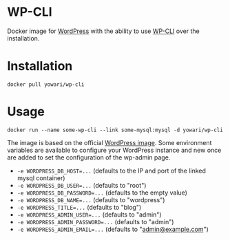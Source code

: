 # WP-CLI

Docker image for [WordPress](https://wordpress.org/) with the ability to use
[WP-CLI](http://wp-cli.org/) over the installation.

# Installation

```
docker pull yowari/wp-cli
```
# Usage

```
docker run --name some-wp-cli --link some-mysql:mysql -d yowari/wp-cli
```

The image is based on the official
[WordPress image](https://github.com/docker-library/wordpress). Some environment
variables are available to configure your WordPress instance and new once are
added to set the configuration of the wp-admin page.

- `-e WORDPRESS_DB_HOST=...` (defaults to the IP and port of the linked mysql
  container)
- `-e WORDPRESS_DB_USER=...` (defaults to "root")
- `-e WORDPRESS_DB_PASSWORD=...` (defaults to the empty value)
- `-e WORDPRESS_DB_NAME=...` (defaults to "wordpress")
- `-e WORDPRESS_TITLE=...` (defaults to "blog")
- `-e WORDPRESS_ADMIN_USER=...` (defaults to "admin")
- `-e WORDPRESS_ADMIN_PASSWORD=...` (defaults to "admin")
- `-e WORDPRESS_ADMIN_EMAIL=...` (defaults to "admin@example.com")
